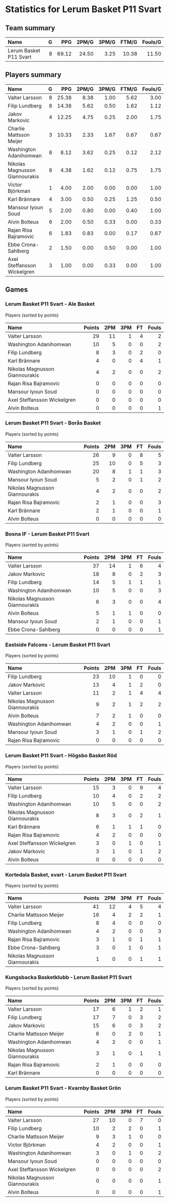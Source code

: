 # Statistics for Lerum Basket P11 Svart

## Team summary

| Name | G | PPG | 2PM/G | 3PM/G | FTM/G | Fouls/G |
|:-----|--:|----:|------:|------:|------:|--------:|
| Lerum Basket P11 Svart | 8 | 69.12 | 24.50 | 3.25 | 10.38 | 11.50 |

## Players summary

| Name | G | PPG | 2PM/G | 3PM/G | FTM/G | Fouls/G |
|:-----|--:|----:|------:|------:|------:|--------:|
| Valter Larsson | 8 | 25.38 | 8.38 | 1.00 | 5.62 | 3.00 |
| Filip Lundberg | 8 | 14.38 | 5.62 | 0.50 | 1.62 | 1.12 |
| Jakov Markovic | 4 | 12.25 | 4.75 | 0.25 | 2.00 | 1.75 |
| Charlie Mattsson Meijer | 3 | 10.33 | 2.33 | 1.67 | 0.67 | 0.67 |
| Washington Adanihomwan | 8 | 8.12 | 3.62 | 0.25 | 0.12 | 2.12 |
| Nikolas Magnusson Giannourakis | 8 | 4.38 | 1.62 | 0.12 | 0.75 | 1.75 |
| Victor Björkman | 1 | 4.00 | 2.00 | 0.00 | 0.00 | 1.00 |
| Karl Brännare | 4 | 3.00 | 0.50 | 0.25 | 1.25 | 0.50 |
| Mansour Iyoun Soud | 5 | 2.00 | 0.80 | 0.00 | 0.40 | 1.00 |
| Alvin Bolteus | 6 | 2.00 | 0.50 | 0.33 | 0.00 | 0.33 |
| Rajan Risa Bajramovic | 6 | 1.83 | 0.83 | 0.00 | 0.17 | 0.67 |
| Ebbe Crona-Sahlberg | 2 | 1.50 | 0.00 | 0.50 | 0.00 | 1.00 |
| Axel Steffansson Wickelgren | 3 | 1.00 | 0.00 | 0.33 | 0.00 | 1.00 |

## Games

### Lerum Basket P11 Svart - Ale Basket

Players (sorted by points)

| Name | Points | 2PM | 3PM | FT | Fouls |
|:-----|-------:|----:|----:|---:|------:|
| Valter Larsson | 29 | 11 |  1 |  4 |  2 |
| Washington Adanihomwan | 10 |  5 |  0 |  0 |  2 |
| Filip Lundberg |  8 |  3 |  0 |  2 |  0 |
| Karl Brännare |  4 |  0 |  0 |  4 |  1 |
| Nikolas Magnusson Giannourakis |  4 |  2 |  0 |  0 |  2 |
| Rajan Risa Bajramovic |  0 |  0 |  0 |  0 |  0 |
| Mansour Iyoun Soud |  0 |  0 |  0 |  0 |  0 |
| Axel Steffansson Wickelgren |  0 |  0 |  0 |  0 |  0 |
| Alvin Bolteus |  0 |  0 |  0 |  0 |  1 |

### Lerum Basket P11 Svart - Borås Basket

Players (sorted by points)

| Name | Points | 2PM | 3PM | FT | Fouls |
|:-----|-------:|----:|----:|---:|------:|
| Valter Larsson | 26 |  9 |  0 |  8 |  5 |
| Filip Lundberg | 25 | 10 |  0 |  5 |  3 |
| Washington Adanihomwan | 20 |  8 |  1 |  1 |  3 |
| Mansour Iyoun Soud |  5 |  2 |  0 |  1 |  2 |
| Nikolas Magnusson Giannourakis |  4 |  2 |  0 |  0 |  2 |
| Rajan Risa Bajramovic |  2 |  1 |  0 |  0 |  3 |
| Karl Brännare |  2 |  1 |  0 |  0 |  1 |
| Alvin Bolteus |  0 |  0 |  0 |  0 |  0 |

### Bosna IF - Lerum Basket P11 Svart

Players (sorted by points)

| Name | Points | 2PM | 3PM | FT | Fouls |
|:-----|-------:|----:|----:|---:|------:|
| Valter Larsson | 37 | 14 |  1 |  6 |  4 |
| Jakov Markovic | 18 |  8 |  0 |  2 |  3 |
| Filip Lundberg | 14 |  5 |  1 |  1 |  1 |
| Washington Adanihomwan | 10 |  5 |  0 |  0 |  3 |
| Nikolas Magnusson Giannourakis |  6 |  3 |  0 |  0 |  4 |
| Alvin Bolteus |  5 |  1 |  1 |  0 |  0 |
| Mansour Iyoun Soud |  2 |  1 |  0 |  0 |  1 |
| Ebbe Crona-Sahlberg |  0 |  0 |  0 |  0 |  1 |

### Eastside Falcons - Lerum Basket P11 Svart

Players (sorted by points)

| Name | Points | 2PM | 3PM | FT | Fouls |
|:-----|-------:|----:|----:|---:|------:|
| Filip Lundberg | 23 | 10 |  1 |  0 |  0 |
| Jakov Markovic | 13 |  4 |  1 |  2 |  0 |
| Valter Larsson | 11 |  2 |  1 |  4 |  4 |
| Nikolas Magnusson Giannourakis |  9 |  2 |  1 |  2 |  2 |
| Alvin Bolteus |  7 |  2 |  1 |  0 |  0 |
| Washington Adanihomwan |  4 |  2 |  0 |  0 |  1 |
| Mansour Iyoun Soud |  3 |  1 |  0 |  1 |  2 |
| Rajan Risa Bajramovic |  0 |  0 |  0 |  0 |  0 |

### Lerum Basket P11 Svart - Högsbo Basket Röd

Players (sorted by points)

| Name | Points | 2PM | 3PM | FT | Fouls |
|:-----|-------:|----:|----:|---:|------:|
| Valter Larsson | 15 |  3 |  0 |  9 |  4 |
| Filip Lundberg | 10 |  4 |  0 |  2 |  2 |
| Washington Adanihomwan | 10 |  5 |  0 |  0 |  2 |
| Nikolas Magnusson Giannourakis |  8 |  3 |  0 |  2 |  1 |
| Karl Brännare |  6 |  1 |  1 |  1 |  0 |
| Rajan Risa Bajramovic |  4 |  2 |  0 |  0 |  0 |
| Axel Steffansson Wickelgren |  3 |  0 |  1 |  0 |  1 |
| Jakov Markovic |  3 |  1 |  0 |  1 |  2 |
| Alvin Bolteus |  0 |  0 |  0 |  0 |  0 |

### Kortedala Basket, svart - Lerum Basket P11 Svart

Players (sorted by points)

| Name | Points | 2PM | 3PM | FT | Fouls |
|:-----|-------:|----:|----:|---:|------:|
| Valter Larsson | 41 | 12 |  4 |  5 |  4 |
| Charlie Mattsson Meijer | 16 |  4 |  2 |  2 |  1 |
| Filip Lundberg |  8 |  4 |  0 |  0 |  0 |
| Washington Adanihomwan |  4 |  2 |  0 |  0 |  3 |
| Rajan Risa Bajramovic |  3 |  1 |  0 |  1 |  1 |
| Ebbe Crona-Sahlberg |  3 |  0 |  1 |  0 |  1 |
| Nikolas Magnusson Giannourakis |  1 |  0 |  0 |  1 |  1 |

### Kungsbacka Basketklubb - Lerum Basket P11 Svart

Players (sorted by points)

| Name | Points | 2PM | 3PM | FT | Fouls |
|:-----|-------:|----:|----:|---:|------:|
| Valter Larsson | 17 |  6 |  1 |  2 |  1 |
| Filip Lundberg | 17 |  7 |  0 |  3 |  2 |
| Jakov Markovic | 15 |  6 |  0 |  3 |  2 |
| Charlie Mattsson Meijer |  6 |  0 |  2 |  0 |  1 |
| Washington Adanihomwan |  4 |  2 |  0 |  0 |  1 |
| Nikolas Magnusson Giannourakis |  3 |  1 |  0 |  1 |  1 |
| Rajan Risa Bajramovic |  2 |  1 |  0 |  0 |  0 |
| Karl Brännare |  0 |  0 |  0 |  0 |  0 |

### Lerum Basket P11 Svart - Kvarnby Basket Grön

Players (sorted by points)

| Name | Points | 2PM | 3PM | FT | Fouls |
|:-----|-------:|----:|----:|---:|------:|
| Valter Larsson | 27 | 10 |  0 |  7 |  0 |
| Filip Lundberg | 10 |  2 |  2 |  0 |  1 |
| Charlie Mattsson Meijer |  9 |  3 |  1 |  0 |  0 |
| Victor Björkman |  4 |  2 |  0 |  0 |  1 |
| Washington Adanihomwan |  3 |  0 |  1 |  0 |  2 |
| Mansour Iyoun Soud |  0 |  0 |  0 |  0 |  0 |
| Axel Steffansson Wickelgren |  0 |  0 |  0 |  0 |  2 |
| Nikolas Magnusson Giannourakis |  0 |  0 |  0 |  0 |  1 |
| Alvin Bolteus |  0 |  0 |  0 |  0 |  1 |

